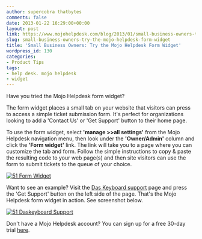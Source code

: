 ```yaml
---
author: supercobra thatbytes
comments: false
date: 2013-01-22 16:29:00+00:00
layout: post
link: https://www.mojohelpdesk.com/blog/2013/01/small-business-owners-try-the-mojo-helpdesk-form-widget/
slug: small-business-owners-try-the-mojo-helpdesk-form-widget
title: 'Small Business Owners: Try the Mojo Helpdesk Form Widget'
wordpress_id: 130
categories:
- Product Tips
tags:
- help desk. mojo helpdesk
- widget
---
```


Have you tried the Mojo Helpdesk form widget?<!-- more -->

The form widget places a small tab on your website that visitors can press to access a simple ticket submission form. It's perfect for organizations looking to add a 'Contact Us' or 'Get Support' button to their home page.





To use the form widget, select **'manage >>all settings'** from the Mojo Helpdesk navigation menu, then look under the **'Owner/Admin'** column and click the **'Form widget'** link. The link will take you to a page where you can customize the tab and form. Follow the simple instructions to copy & paste the resulting code to your web page(s) and then site visitors can use the form to submit tickets to the queue of your choice.













[![51 Form Widget](http://www.mojohelpdesk.com/blog/wordpress/wp-content/uploads/2013/01/51-Form-Widget.png)](http://www.mojohelpdesk.com/blog/wordpress/wp-content/uploads/2013/01/51-Form-Widget.png)


Want to see an example? Visit the [Das Keyboard support](http://www.daskeyboard.com/support/) page and press the 'Get Support' button on the left side of the page. That's the Mojo Helpdesk form widget in action. See screenshot below.


[![51 Daskeyboard Support](http://www.mojohelpdesk.com/blog/wordpress/wp-content/uploads/2013/01/51-Daskeyboard-Support.png)](http://www.mojohelpdesk.com/blog/wordpress/wp-content/uploads/2013/01/51-Daskeyboard-Support.png)





Don't have a Mojo Helpdesk account? You can sign up for a free 30-day trial [here](http://www.mojohelpdesk.com/).


